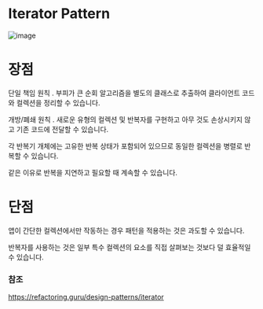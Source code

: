 # Iterator Pattern
![image](https://user-images.githubusercontent.com/25922366/128185002-6a33bc90-0a08-4c63-928c-95d9eb0578e1.png)

# 장점
단일 책임 원칙 . 부피가 큰 순회 알고리즘을 별도의 클래스로 추출하여 클라이언트 코드와 컬렉션을 정리할 수 있습니다. 

개방/폐쇄 원칙 . 새로운 유형의 컬렉션 및 반복자를 구현하고 아무 것도 손상시키지 않고 기존 코드에 전달할 수 있습니다.

각 반복기 개체에는 고유한 반복 상태가 포함되어 있으므로 동일한 컬렉션을 병렬로 반복할 수 있습니다.

같은 이유로 반복을 지연하고 필요할 때 계속할 수 있습니다.

# 단점
앱이 간단한 컬렉션에서만 작동하는 경우 패턴을 적용하는 것은 과도할 수 있습니다.

반복자를 사용하는 것은 일부 특수 컬렉션의 요소를 직접 살펴보는 것보다 덜 효율적일 수 있습니다.  


### 참조
https://refactoring.guru/design-patterns/iterator
